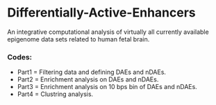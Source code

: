 # Differentially-Active-Enhancers
An integrative computational analysis of virtually all currently
available epigenome data sets related to human fetal brain. 

### Codes:
 - Part1 = Filtering data and defining DAEs and nDAEs.
 - Part2 = Enrichment analysis on DAEs and nDAEs.
 - Part3 = Enrichment analysis on 10 bps bin of DAEs and nDAEs.
 - Part4 = Clustring analysis.
